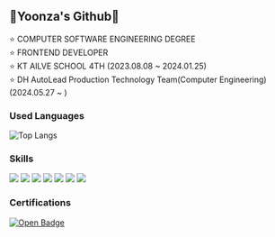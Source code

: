 ## 🐰Yoonza's Github🐰

⭐️ COMPUTER SOFTWARE ENGINEERING DEGREE<br>
⭐ FRONTEND DEVELOPER<br>
⭐️ KT AILVE SCHOOL 4TH (2023.08.08 ~ 2024.01.25)<br>
⭐️ DH AutoLead Production Technology Team(Computer Engineering) (2024.05.27 ~ )
### Used Languages
![Top Langs](https://github-readme-stats.vercel.app/api/top-langs/?username=yoonza&layout=compact)

### Skills
![](https://img.shields.io/badge/Python-3776AB?style=for-the-badge&logo=python&logoColor=white) ![](https://img.shields.io/badge/HTML-239120?style=for-the-badge&logo=html5&logoColor=white) ![](https://img.shields.io/badge/CSS-239120?&style=for-the-badge&logo=css3&logoColor=white) ![](https://img.shields.io/badge/HTML5-E34F26?style=for-the-badge&logo=html5&logoColor=white) ![](https://img.shields.io/badge/CSS3-1572B6?style=for-the-badge&logo=css3&logoColor=white) ![](https://img.shields.io/badge/React-20232A?style=for-the-badge&logo=react&logoColor=61DAFB) ![](<img src="https://img.shields.io/badge/Javascript-ffb13b?style=flat-square&logo=javascript&logoColor=white"/>)

### Certifications
[![Open Badge](https://nlp.netlearning.co.jp/api/v1.0/openbadge/v2/Assertion/b0Z2eDJkQ1piWXRCVllSaldwdE9PZz09/image)](https://nlp.netlearning.co.jp/api/v1.0/openbadge/v2/Assertion/b0Z2eDJkQ1piWXRCVllSaldwdE9PZz09)
